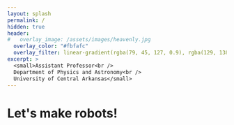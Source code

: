 ```yaml
---
layout: splash
permalink: /
hidden: true
header:
#   overlay_image: /assets/images/heavenly.jpg
  overlay_color: "#fbfafc"
  overlay_filter: linear-gradient(rgba(79, 45, 127, 0.9), rgba(129, 138, 143, 0.5))
excerpt: >
  <small>Assistant Professor<br />
  Department of Physics and Astronomy<br />
  University of Central Arkansas</small>
---
```

# Let's make robots!
